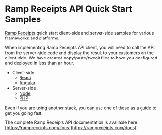 # Ramp Receipts API Quick Start Samples

[Ramp Receipts](https://rampreceipts.com) quick start client-side and server-side samples for various frameworks and platforms.

When implementing Ramp Receipts API client, you will need to call the API from the server-side code and display the result to your customers on the client-side. We have created copy/paste/tweak files to have you configured and deployed in less than an hour.

- Client-side
  - [React](/client-side/react)
  - [Angular](/client-side/angular)
- Server-side
  - [Node](/server-side/node)
  - [PHP](/server-side/php)

Even if you are using another stack, you can use one of these as a guide to get you going fast.

The complete Ramp Receipts API documentation is available here: [https://rampreceipts.com/docs](https://rampreceipts.com/docs).
